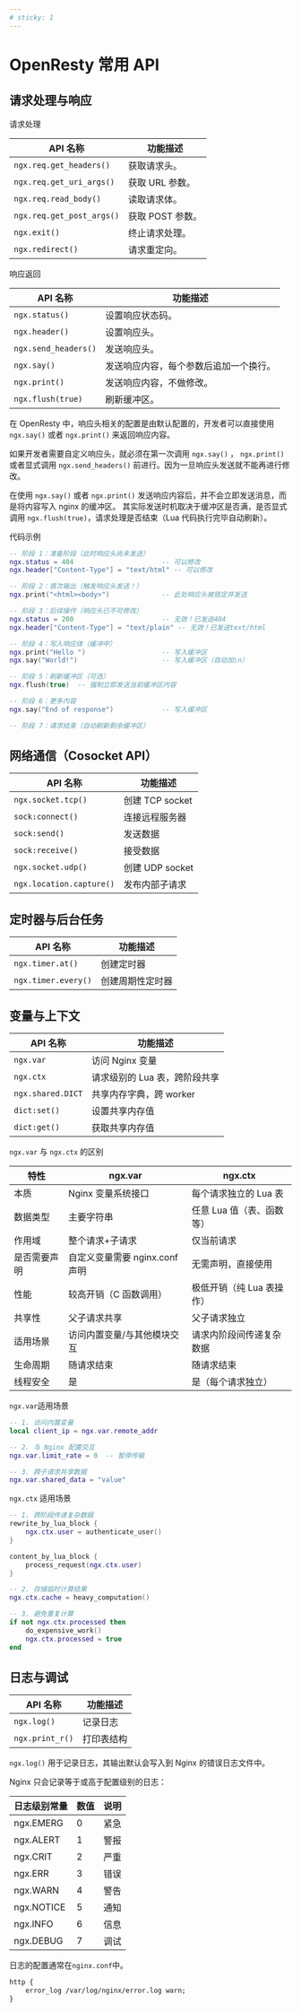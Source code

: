 ```yaml
---
# sticky: 1
---
```


# OpenResty 常用 API

## 请求处理与响应

请求处理

|API 名称 | 功能描述 |
|---------|----------|
|`ngx.req.get_headers()`| 获取请求头。|
|`ngx.req.get_uri_args()`| 获取 URL 参数。 |
|`ngx.req.read_body()`| 读取请求体。|
|`ngx.req.get_post_args()`| 获取 POST 参数。|
|`ngx.exit()` | 终止请求处理。|
|`ngx.redirect()`|请求重定向。|

响应返回

|API 名称 | 功能描述 |
|---------|----------|
|`ngx.status()`| 设置响应状态码。|
|`ngx.header()`| 设置响应头。|
|`ngx.send_headers()`| 发送响应头。|
|`ngx.say()`| 发送响应内容，每个参数后追加一个换行。|
|`ngx.print()`| 发送响应内容，不做修改。|
|`ngx.flush(true)`|刷新缓冲区。|

在 OpenResty 中，响应头相关的配置是由默认配置的，开发者可以直接使用`ngx.say()` 或者 `ngx.print()` 来返回响应内容。

如果开发者需要自定义响应头，就必须在第一次调用 `ngx.say()` ， `ngx.print()` 或者显式调用 `ngx.send_headers()` 前进行。因为一旦响应头发送就不能再进行修改。

在使用 `ngx.say()` 或者 `ngx.print()` 发送响应内容后，并不会立即发送消息，而是将内容写入 nginx 的缓冲区。
其实际发送时机取决于缓冲区是否满，是否显式调用 `ngx.flush(true)`，请求处理是否结束（Lua 代码执行完毕自动刷新）。

代码示例

```lua
-- 阶段 1：准备阶段（此时响应头尚未发送）
ngx.status = 404                      -- 可以修改
ngx.header["Content-Type"] = "text/html" -- 可以修改

-- 阶段 2：首次输出（触发响应头发送！）
ngx.print("<html><body>")             -- 此处响应头被锁定并发送

-- 阶段 3：后续操作（响应头已不可修改）
ngx.status = 200                      -- 无效！已发送404
ngx.header["Content-Type"] = "text/plain" -- 无效！已发送text/html

-- 阶段 4：写入响应体（缓冲中）
ngx.print("Hello ")                   -- 写入缓冲区
ngx.say("World!")                     -- 写入缓冲区（自动加\n）

-- 阶段 5：刷新缓冲区（可选）
ngx.flush(true)  -- 强制立即发送当前缓冲区内容

-- 阶段 6：更多内容
ngx.say("End of response")            -- 写入缓冲区

-- 阶段 7：请求结束（自动刷新剩余缓冲区）
```

## 网络通信（Cosocket API）

| API 名称                 | 功能描述        |
| ------------------------ | --------------- |
| `ngx.socket.tcp()`       | 创建 TCP socket |
| `sock:connect()`         | 连接远程服务器  |
| `sock:send()`            | 发送数据        |
| `sock:receive()`         | 接受数据        |
| `ngx.socket.udp()`       | 创建 UDP socket |
| `ngx.location.capture()` | 发布内部子请求  |

## 定时器与后台任务

| API 名称            | 功能描述         |
| ------------------- | ---------------- |
| `ngx.timer.at()`    | 创建定时器       |
| `ngx.timer.every()` | 创建周期性定时器 |

## 变量与上下文

| API 名称          | 功能描述                      |
| ----------------- | ----------------------------- |
| `ngx.var`         | 访问 Nginx 变量               |
| `ngx.ctx`         | 请求级别的 Lua 表，跨阶段共享 |
| `ngx.shared.DICT` | 共享内存字典，跨 worker       |
| `dict:set()`      | 设置共享内存值                |
| `dict:get()`      | 获取共享内存值                |

`ngx.var` 与 `ngx.ctx` 的区别

| 特性         | ngx.var                        | ngx.ctx                   |
| ------------ | ------------------------------ | ------------------------- |
| 本质         | Nginx 变量系统接口             | 每个请求独立的 Lua 表     |
| 数据类型     | 主要字符串                     | 任意 Lua 值（表、函数等） |
| 作用域       | 整个请求+子请求                | 仅当前请求                |
| 是否需要声明 | 自定义变量需要 nginx.conf 声明 | 无需声明，直接使用        |
| 性能         | 较高开销（C 函数调用）         | 极低开销（纯 Lua 表操作） |
| 共享性       | 父子请求共享                   | 父子请求独立              |
| 适用场景     | 访问内置变量/与其他模块交互    | 请求内阶段间传递复杂数据  |
| 生命周期     | 随请求结束                     | 随请求结束                |
| 线程安全     | 是                             | 是（每个请求独立）        |

`ngx.var`适用场景

```lua
-- 1. 访问内置变量
local client_ip = ngx.var.remote_addr

-- 2. 与 Nginx 配置交互
ngx.var.limit_rate = 0  -- 暂停传输

-- 3. 跨子请求共享数据
ngx.var.shared_data = "value"
```

`ngx.ctx` 适用场景

```lua
-- 1. 跨阶段传递复杂数据
rewrite_by_lua_block {
    ngx.ctx.user = authenticate_user()
}

content_by_lua_block {
    process_request(ngx.ctx.user)
}

-- 2. 存储临时计算结果
ngx.ctx.cache = heavy_computation()

-- 3. 避免重复计算
if not ngx.ctx.processed then
    do_expensive_work()
    ngx.ctx.processed = true
end
```

## 日志与调试

| API 名称        | 功能描述   |
| --------------- | ---------- |
| `ngx.log()`     | 记录日志   |
| `ngx.print_r()` | 打印表结构 |

`ngx.log()` 用于记录日志，其输出默认会写入到 Nginx 的错误日志文件中。

Nginx 只会记录等于或高于配置级别的日志：

| 日志级别常量 | 数值 | 说明 |
| ------------ | ---- | ---- |
| ngx.EMERG    | 0    | 紧急 |
| ngx.ALERT    | 1    | 警报 |
| ngx.CRIT     | 2    | 严重 |
| ngx.ERR      | 3    | 错误 |
| ngx.WARN     | 4    | 警告 |
| ngx.NOTICE   | 5    | 通知 |
| ngx.INFO     | 6    | 信息 |
| ngx.DEBUG    | 7    | 调试 |

日志的配置通常在`nginx.conf`中。

```txt
http {
    error_log /var/log/nginx/error.log warn;
}
```
